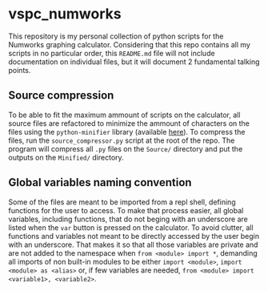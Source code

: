 # vspc_numworks

This repository is my personal collection of python scripts for the Numworks graphing calculator. Considering that this repo contains all my scripts in no particular order, this `README.md` file will not include documentation on individual files, but it will document 2 fundamental talking points.

## Source compression

To be able to fit the maximum ammount of scripts on the calculator, all source files are refactored to minimize the ammount of characters on the files using the `python-minifier` library (available [here](https://dflook.github.io/python-minifier/)). To compress the files, run the `source_compressor.py` script at the root of the repo. The program will compress all `.py` files on the `Source/` directory and put the outputs on the `Minified/` directory.

## Global variables naming convention

Some of the files are meant to be imported from a repl shell, defining functions for the user to access. To make that process easier, all global variables, including functions, that do not beging with an underscore are listed when the `var` button is pressed on the calculator. To avoid clutter, all functions and variables not meant to be directly accessed by the user begin with an underscore. That makes it so that all those variables are private and are not added to the namespace when `from <module> import *`, demanding all imports of non built-in modules to be either `import <module>`, `import <module> as <alias>` or, if few variables are needed, `from <module> import <variable1>, <variable2>`.
